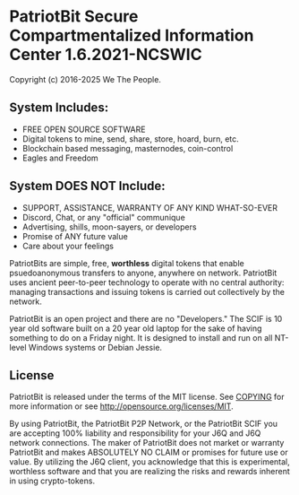 PatriotBit Secure Compartmentalized Information Center 1.6.2021-NCSWIC
================================

Copyright (c) 2016-2025 We The People.

System Includes:
-----------------
* FREE OPEN SOURCE SOFTWARE
* Digital tokens to mine, send, share, store, hoard, burn, etc.
* Blockchain based messaging, masternodes, coin-control
* Eagles and Freedom

System DOES NOT Include:
-----------------

* SUPPORT, ASSISTANCE, WARRANTY OF ANY KIND WHAT-SO-EVER
* Discord, Chat, or any "official" communique
* Advertising, shills, moon-sayers, or developers
* Promise of ANY future value
* Care about your feelings

PatriotBits are simple, free, **worthless** digital tokens that enable psuedoanonymous
transfers to anyone, anywhere on network. PatriotBit uses ancient peer-to-peer technology
to operate with no central authority: managing transactions and issuing tokens
is carried out collectively by the network. 

PatriotBit is an open project and there are no "Developers." The SCIF is 10 year old software
built on a 20 year old laptop for the sake of having something to do on a Friday night. It
is designed to install and run on all NT-level Windows systems or Debian Jessie.

License
-------

PatriotBit is released under the terms of the MIT license. See [COPYING](COPYING) for more
information or see http://opensource.org/licenses/MIT. 

By using PatriotBit, the PatriotBit P2P Network, or the PatriotBit SCIF you are accepting 100% liability and responsibility
for your J6Q and J6Q network connections. The maker of PatriotBit does not market or warranty PatriotBit and 
makes ABSOLUTELY NO CLAIM or promises for future use or value. By utilizing the J6Q client, you acknowledge that this is 
experimental, worthless software and that you are realizing the risks and rewards inherent in using crypto-tokens.


